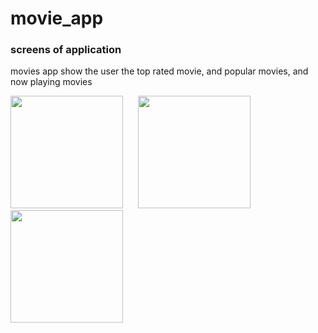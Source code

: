 # movie_app

### screens of application 
movies app show the user the top rated movie, and popular movies, and now playing movies
<div>
<img src="https://user-images.githubusercontent.com/84055555/221942828-6ab75bc4-b544-4963-9c45-205f884230d4.jpg" width= 180>
&nbsp;&nbsp;&nbsp;&nbsp;
<img src="https://user-images.githubusercontent.com/84055555/221942364-3a409ddb-c520-4451-b10e-571e3b20ac48.jpg" width= 180>
&nbsp;&nbsp;&nbsp;&nbsp;
<img src="https://user-images.githubusercontent.com/84055555/221942503-aa7b6464-ed8a-493e-92a3-84879fe48b97.jpg" width= 180>
</div>
